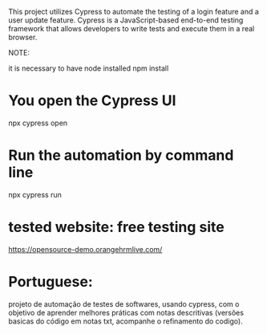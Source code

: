 This project utilizes Cypress to automate the testing of a login feature and a user update feature. Cypress is a JavaScript-based end-to-end testing framework that allows developers to write tests and execute them in a real browser.

NOTE:

it is necessary to have node installed
npm install 
# You open the Cypress UI
npx cypress open

# Run the automation by command line
npx cypress run

# tested website: free testing site
https://opensource-demo.orangehrmlive.com/ 

# Portuguese: 
projeto de automação de testes de softwares, usando cypress, com o objetivo de aprender melhores práticas com notas descritivas (versões basicas do código em notas txt, acompanhe o refinamento do codigo). 

